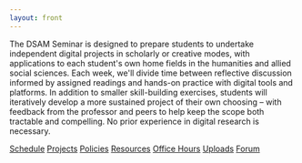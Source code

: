 ```yaml
---
layout: front
---
```


<p id="description">
The DSAM Seminar is designed to prepare students to undertake independent digital projects in scholarly or creative modes, with applications to each student's own home fields in the humanities and allied social sciences. Each week, we'll divide time between reflective discussion informed by assigned readings and hands-on practice with digital tools and platforms. In addition to smaller skill-building exercises, students will iteratively develop a more sustained project of their own choosing – with feedback from the professor and peers to help keep the scope both tractable and compelling. No prior experience in digital research is necessary.
</p>

<nav id="front-nav" class="nav nav-pills center-pills my-3">
    <a class="flex-lg-fill text-lg-center btn btn-outline-secondary nav-item nav-link" role="navigation" href="schedule" title="lesson plans and homeworks">Schedule</a>
    <a class="flex-lg-fill text-lg-center btn btn-outline-secondary nav-item nav-link" role="navigation" href="projects" title="major assignments for the course">Projects</a>
    <a class="flex-lg-fill text-lg-center btn btn-outline-secondary nav-item nav-link" role="navigation" href="policies" title="useful links">Policies</a>
    <a class="flex-lg-fill text-lg-center btn btn-outline-secondary nav-item nav-link" role="navigation" href="resources" title="useful links">Resources</a>
    <a class="flex-lg-fill text-lg-center btn btn-outline-secondary nav-item nav-link" role="navigation" href="office" title="one-on-one is most hands-on">Office Hours</a>
    <a class="flex-lg-fill text-lg-center btn btn-outline-secondary nav-item nav-link" role="navigation" href="uploads" title="files and handouts">Uploads</a>
    <a class="flex-lg-fill text-lg-center btn btn-outline-secondary nav-item nav-link" role="navigation" href="{{site.github.issues_url}}" title="discuss readings, post responses">Forum</a>
</nav>
